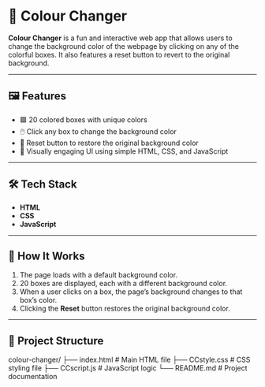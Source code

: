 # 🎨 Colour Changer

**Colour Changer** is a fun and interactive web app that allows users to change the background color of the webpage by clicking on any of the colorful boxes. It also features a reset button to revert to the original background.

---

## 🖼️ Features

- 🟩 20 colored boxes with unique colors
- 🖱️ Click any box to change the background color
- 🔁 Reset button to restore the original background color
- 🌈 Visually engaging UI using simple HTML, CSS, and JavaScript

---

## 🛠️ Tech Stack

- **HTML**
- **CSS**
- **JavaScript**

---

## 🧠 How It Works

1. The page loads with a default background color.
2. 20 boxes are displayed, each with a different background color.
3. When a user clicks on a box, the page’s background changes to that box’s color.
4. Clicking the **Reset** button restores the original background color.

---

## 📂 Project Structure
colour-changer/
├── index.html       # Main HTML file
├── CCstyle.css      # CSS styling file
├── CCscript.js      # JavaScript logic
└── README.md        # Project documentation


